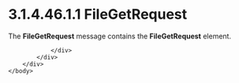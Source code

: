 <html dir="LTR" xmlns:mshelp="http://msdn.microsoft.com/mshelp" xmlns:ddue="http://ddue.schemas.microsoft.com/authoring/2003/5" xmlns:xlink="http://www.w3.org/1999/xlink" xmlns:tool="http://www.microsoft.com/tooltip">
    <head>
        <meta http-equiv="Content-Type" content="text/html; CHARSET=utf-8"></meta>
        <meta name="save" content="history"></meta>
        <title>3.1.4.46.1.1 FileGetRequest</title>
        <xml>
            <mshelp:toctitle title="3.1.4.46.1.1 FileGetRequest"></mshelp:toctitle>
            <mshelp:rltitle title="[MS-SSMDSWS-15]: FileGetRequest"></mshelp:rltitle>
            <mshelp:keyword index="A" term="a4ae830c-9575-4724-8d40-9ff61f74048c"></mshelp:keyword>
            <mshelp:attr name="DCSext.ContentType" value="open specification"></mshelp:attr>
            <mshelp:attr name="AssetID" value="a4ae830c-9575-4724-8d40-9ff61f74048c"></mshelp:attr>
            <mshelp:attr name="TopicType" value="kbRef"></mshelp:attr>
            <mshelp:attr name="DCSext.Title" value="[MS-SSMDSWS-15]: FileGetRequest" />
        </xml>
    </head>
    <body>
        <div id="header">
            <h1 class="heading">3.1.4.46.1.1 FileGetRequest</h1>
        </div>
        <div id="mainSection">
            <div id="mainBody">
                <div id="allHistory" class="saveHistory"></div>
                <div id="sectionSection0" class="section" name="collapseableSection">
                    

<p>The <b>FileGetRequest</b> message contains the <b>FileGetRequest</b>
element.</p>


                </div>
            </div>
        </div>
    </body>
</html>
